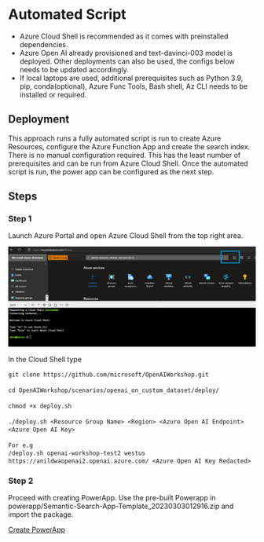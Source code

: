 # Automated Script

* Azure Cloud Shell is recommended as it comes with preinstalled dependencies. 
* Azure Open AI already provisioned and text-davinci-003 model is deployed. Other deployments can also be used, the configs below needs to be updated accordingly.  
* If local laptops are used, additional prerequisites such as Python 3.9, pip, conda(optional), Azure Func Tools, Bash shell, Az CLI needs to be installed or required. 



## Deployment

This approach runs a fully automated script is run to create Azure Resources, configure the Azure Function App and create the search index. There is no manual configuration required. This has the least number of prerequisites and can be run from Azure Cloud Shell. 
Once the automated script is run, the power app can be configured as the next step. 


## Steps

### Step 1
Launch Azure Portal and open Azure Cloud Shell from the top right area.

![Azure Cloud Shell](../../documents/media/AzureCloudShell.png)

In the Cloud Shell type

    git clone https://github.com/microsoft/OpenAIWorkshop.git

    cd OpenAIWorkshop/scenarios/openai_on_custom_dataset/deploy/

    chmod +x deploy.sh

    ./deploy.sh <Resource Group Name> <Region> <Azure Open AI Endpoint> <Azure Open AI Key>

    For e.g 
    /deploy.sh openai-workshop-test2 westus  https://anildwaopenai2.openai.azure.com/ <Azure Open AI Key Redacted>



### Step 2
Proceed with creating PowerApp. Use the pre-built Powerapp in powerapp/Semantic-Search-App-Template_20230303012916.zip and import the package.

[Create PowerApp](PowerApp.md)